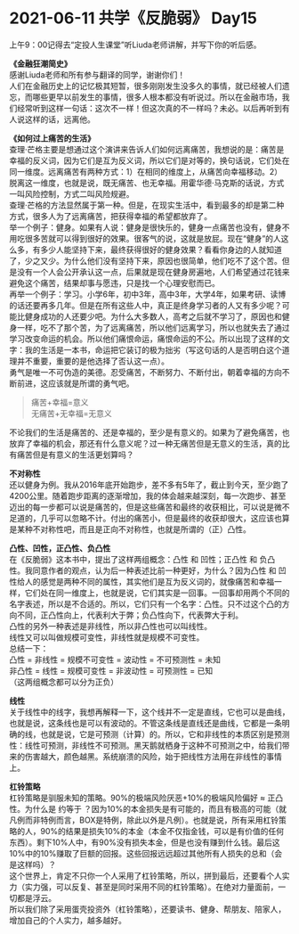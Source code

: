 # 2021-06-11 共学《反脆弱》 Day15
上午9：00记得去“定投人生课堂”听Liuda老师讲解，并写下你的听后感。

**《金融狂潮简史》**  
感谢Liuda老师和所有参与翻译的同学，谢谢你们！  
人们在金融历史上的记忆极其短暂，很多刚刚发生没多久的事情，就已经被人们遗忘，而哪些更早以前发生的事情，很多人根本都没有听说过。所以在金融市场，我们经常听到这样一句话：这次不一样！但这次真的不一样吗？未必。以后再听到有人说这样的话，远离他。

**《如何过上痛苦的生活》**  
查理·芒格主要是想通过这个演讲来告诉人们如何远离痛苦，我想说的是：痛苦是幸福的反义词，因为它们是互为反义词，所以它们是对等的，换句话说，它们处在同一维度。远离痛苦有两种方式：1）在相同的维度上，从痛苦向幸福移动。2）脱离这一维度，也就是说，既无痛苦、也无幸福。用霍华德·马克斯的话说，方式一叫风险控制，方式二叫风险规避。  
查理·芒格的方法显然属于第一种。但是，在现实生活中，看到最多的却是第二种方式，很多人为了远离痛苦，把获得幸福的希望都放弃了。  
举一个例子：健身。如果有人说：健身是很快乐的，健身一点痛苦也没有，健身不用吃很多苦就可以得到很好的效果。很客气的说，这就是放屁。现在“健身”的人这么多，有多少人能坚持下来，最终获得很好的健身效果？看看你身边的人就知道了，少之又少。为什么他们没有坚持下来，原因也很简单，他们吃不了这个苦。但是没有一个人会公开承认这一点，后果就是现在健身房遍地，人们希望通过花钱来避免这个痛苦，结果却事与愿违，只是找一个心理安慰而已。  
再举一个例子：学习。小学6年，初中3年，高中3年，大学4年，如果考研、读博的话还要再多几年。但是在所有这些人中，真正是终身学习者的人又有多少呢？可能比健身成功的人还要少吧。为什么大多数人，高考之后就不学习了，原因也和健身一样，吃不了那个苦，为了远离痛苦，所以他们远离学习，所以也就失去了通过学习改变命运的机会。所以他们痛恨命运，痛恨命运的不公。所以出现了这样的文字：我的生活是一本书，命运把它装订的极为拙劣（写这句话的人是否明白这个道理并不重要，重要的是他选择了否认这一点）。  
勇气是唯一不可伪造的美德。忍受痛苦，不断努力、不断付出，朝着幸福的方向不断前进，这应该就是所谓的勇气吧。  
> 痛苦+幸福=意义  
> 无痛苦+无幸福=无意义  

不论我们的生活是痛苦的、还是幸福的，至少是有意义的。如果为了避免痛苦，也放弃了幸福的机会，那还有什么意义呢？过一种无痛苦但是无意义的生活，真的比有痛苦但是有意义的生活更划算吗？

**不对称性**  
还以健身为例。我从2016年底开始跑步，差不多有5年了，截止到今天，至少跑了4200公里。随着跑步距离的逐渐增加，我的体会越来越深刻，每一次跑步、甚至迈出的每一步都可以说是痛苦的，但是这些痛苦和最终的收获相比，可以说是微不足道的，几乎可以忽略不计。付出的痛苦小，但是最终的收获却很大，这应该也算是某种不对称性吧，而且是正向不对称性，也就是所谓的（正）凸性。

**凸性、凹性，正凸性、负凸性**  
在《反脆弱》这本书中，提出了这样两组概念：凸性 和 凹性；正凸性 和 负凸性。我同意作者的观点，认为后一种表述比前一种更好，为什么？因为凸性 和 凹性给人的感觉是两种不同的属性，其实他们是互为反义词的，就像痛苦和幸福一样，它们处在同一维度上，也就是说，它们其实是一回事。一回事却用两个不同的名字表述，所以是不合适的。所以，它们只有一个名字：凸性。只不过这个凸的方向不同，正凸性向上，代表利大于弊；负凸性向下，代表弊大于利。  
凸性的另外一种表述是非线性，所以非凸性也可以叫线性。  
线性又可以叫做规模可变性，非线性就是规模不可变性。  
总结一下：  
凸性 = 非线性 = 规模不可变性 = 波动性 = 不可预测性 = 未知  
非凸性 = 线性 = 规模可变性 = 非波动性 = 可预测性 = 已知  
（这两组概念都可以分为正负）

**线性**  
关于线性中的线字，我想再解释一下，这个线并不一定是直线，它也可以是曲线，也就是说，这条线也是可以有波动的。不管这条线是直线还是曲线，它都是一条明确的线，也就是说，它是可预测（计算）的。所以，它和非线性的本质区别是预测性：线性可预测，非线性不可预测。黑天鹅就栖身于这种不可预测之中，给我们带来的伤害越大，颜色越黑。系统崩溃的风险，始于把线性方法用在非线性的事情上。

**杠铃策略**  
杠铃策略是驯服未知的策略。90%的极端风险厌恶+10%的极端风险偏好 ≈ 正凸性。为什么是 约等于 ？因为10%的本金损失是有可能的，而且有极高的可能（就凡例而非特例而言，BOX是特例，除此以外是凡例）。也就是说，所有采用杠铃策略的人，90%的结果是损失10%的本金（本金不仅指金钱，可以是有价值的任何东西）。剩下10%人中，有90%没有损失本金，但是也没有赚到什么钱。最后这10%中的10%赚取了巨额的回报。这些回报远远超过其他所有人损失的总和（会是这样吗）？  
这个世界上，肯定不只你一个人采用了杠铃策略，所以，拼到最后，还要看个人实力（实力强，可以反复、甚至是同时采用不同的杠铃策略）。在绝对力量面前，一切都是浮云。  
所以我们除了采用蛋壳投资外（杠铃策略），还要读书、健身、帮朋友、陪家人，增加自己的个人实力，越多越好。

